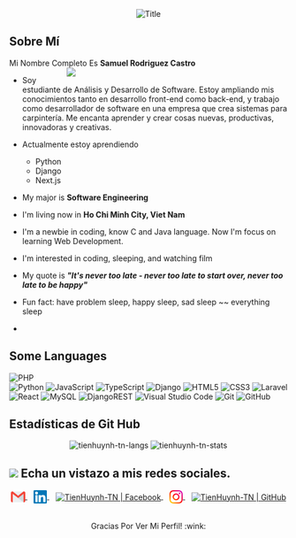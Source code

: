 <div align="center">
  <img src="https://readme-typing-svg.herokuapp.com?font=Architects+Daughter&color=%2338C2FF&size=50&center=true&vCenter=true&height=60&width=600&lines=Holaaa!+Soy+Samuel;Bienvenido+a+mi+perfil!" alt="Title"></img>
</div>


## Sobre Mí

 Mi Nombre Completo Es **Samuel Rodriguez Castro** <img src='https://media.giphy.com/media/bcKmIWkUMCjVm/giphy.gif' width="400" align="right"/>


- Soy estudiante de Análisis y Desarrollo de Software. Estoy ampliando mis conocimientos tanto en desarrollo front-end como back-end, y trabajo como desarrollador de software en una empresa que crea sistemas para carpintería. Me encanta aprender y crear cosas nuevas, productivas, innovadoras y creativas.
- Actualmente estoy aprendiendo
   - Python
   - Django
   - Next.js
-  My major is **Software Engineering**
-  I'm living now in **Ho Chi Minh City, Viet Nam**
-  I'm a newbie in coding, know C and Java language. Now I'm focus on learning Web Development.
-  I'm interested in coding, sleeping, and watching film
-  My quote is ***"It's never too late - never too late to start over, never too late to be happy"*** 
-  Fun fact: have problem sleep, happy sleep, sad sleep ~~ everything sleep

-  

## Some Languages
 ![PHP](https://img.shields.io/badge/php-%23777BB4.svg?style=for-the-badge&logo=php&logoColor=white) 	 
 ![Python](https://img.shields.io/badge/python-3670A0?style=for-the-badge&logo=python&logoColor=ffdd54) 
 ![JavaScript](https://img.shields.io/badge/javascript-%23323330.svg?style=for-the-badge&logo=javascript&logoColor=%23F7DF1E)
 ![TypeScript](https://img.shields.io/badge/typescript-%23007ACC.svg?style=for-the-badge&logo=typescript&logoColor=white) 
![Django](https://img.shields.io/badge/django-%23092E20.svg?style=for-the-badge&logo=django&logoColor=white) 
![HTML5](https://img.shields.io/badge/html5-%23E34F26.svg?style=for-the-badge&logo=html5&logoColor=white)
![CSS3](https://img.shields.io/badge/css3-%231572B6.svg?style=for-the-badge&logo=css3&logoColor=white)
![Laravel](https://img.shields.io/badge/laravel-%23FF2D20.svg?style=for-the-badge&logo=laravel&logoColor=white)
![React](https://img.shields.io/badge/react-%2320232a.svg?style=for-the-badge&logo=react&logoColor=%2361DAFB)
![MySQL](https://img.shields.io/badge/mysql-4479A1.svg?style=for-the-badge&logo=mysql&logoColor=white)
![DjangoREST](https://img.shields.io/badge/DJANGO-REST-ff1709?style=for-the-badge&logo=django&logoColor=white&color=ff1709&labelColor=gray)
![Visual Studio Code](https://img.shields.io/badge/Visual%20Studio%20Code-0078d7.svg?style=for-the-badge&logo=visual-studio-code&logoColor=white) 
![Git](https://img.shields.io/badge/git-%23F05033.svg?style=for-the-badge&logo=git&logoColor=white) 
![GitHub](https://img.shields.io/badge/github-%23121011.svg?style=for-the-badge&logo=github&logoColor=white) 





## Estadísticas de Git Hub
<div align="center">
<img src="https://github-readme-stats.vercel.app/api/top-langs/?username=SamuelRodriguezC&layout=compact&show_icon=true&theme=tokyonight&hide&border=true&locale=es" alt="tienhuynh-tn-langs" />
<img src="https://github-readme-stats.vercel.app/api/?username=SamuelRodriguezC&layout=compact&show_icon=true&theme=tokyonight&hide&border=true&locale=es" alt="tienhuynh-tn-stats"/>
</div>


## <img src='https://raw.githubusercontent.com/ShahriarShafin/ShahriarShafin/main/Assets/handshake.gif' width="80px"> Echa un vistazo a mis redes sociales.
<p align="center">
  <a href="mailto:tien.huynhlt.tn@gmail.com" >
    <img align="center" alt="TienHuynh-TN | Gmail" width="26px" src="https://github.com/SatYu26/SatYu26/blob/master/Assets/Gmail.svg" />
  </a> &nbsp;&nbsp;
  
  <a href="https://www.linkedin.com/in/tienhuynh-tn/" target="_blank">
    <img align="center" alt="TienHuynh-TN | Linkedin" width="24px" src="https://github.com/SatYu26/SatYu26/blob/master/Assets/Linkedin.svg" />
  </a> &nbsp;&nbsp;
  
  <a href="https://www.facebook.com/tienhuynh.tn/" target="_blank">
      <img align="center" alt="TienHuynh-TN | Facebook" width="24px" src="https://upload.wikimedia.org/wikipedia/en/thumb/0/04/Facebook_f_logo_%282021%29.svg/100px-Facebook_f_logo_%282021%29.svg.png" />
  </a> &nbsp;&nbsp;
  
  <a href="https://www.instagram.com/_huynh.tien.5536_/" target="_blank">
    <img align="center" alt="TienHuynh-TN | Instagram" width="24px" src="https://github.com/SatYu26/SatYu26/blob/master/Assets/Instagram.svg" />
  </a> &nbsp;&nbsp;
  
  <a href="https://profile-summary-for-github.herokuapp.com/user/tienhuynh-tn" target="_blank">
    <img align="center" alt="TienHuynh-TN | GitHub" width="26px" src="https://upload.wikimedia.org/wikipedia/commons/thumb/a/ae/Github-desktop-logo-symbol.svg/1024px-Github-desktop-logo-symbol.svg.png" />
  </a> &nbsp;&nbsp;
<p> 

<div align="center">
  Gracias Por Ver Mi Perfil! :wink: <br/>
</div>
